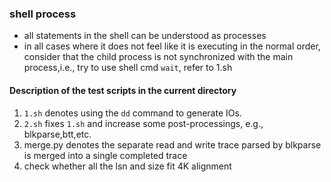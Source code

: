 ### shell process

- all statements in the shell can be understood as processes
- in all cases where it does not feel like it is executing in the normal order, consider that the child process is not synchronized with the main process,i.e., try to use shell cmd `wait`, refer to 1.sh

#### Description of the test scripts in the current directory
1. `1.sh` denotes using the `dd` command to generate IOs.
2. `2.sh` fixes `1.sh` and increase some post-processings, e.g., blkparse,btt,etc.
3. merge.py denotes the separate read and write trace parsed by blkparse is merged into a single completed trace
4. check whether all the lsn and size fit 4K alignment